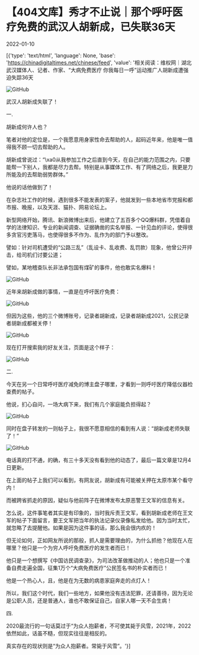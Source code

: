 # 【404文库】秀才不止说｜那个呼吁医疗免费的武汉人胡新成，已失联36天

2022-01-10

[{'type': 'text/html', 'language': None, 'base': 'https://chinadigitaltimes.net/chinese/feed', 'value': '相关阅读：维权网｜湖北武汉媒体人、记者、作家、“大病免费医疗 你我每日一呼”运动推广人胡新成遭强迫失踪36天

![GitHub](https://chinadigitaltimes.net/chinese/files/2022/01/image-1641808797763.png)

武汉人胡新成失联了！

一.

胡新成何许人也？

笔者对他的定位是，一个我愿意用身家性命去帮助的人，起码近年来，他是唯一值得我不顾一切去帮助的人。

胡新成曾说过：“\xa0从我参加工作之后直到今天，在自己的能力范围之内，只要能帮一下别人，我都是尽力去帮。特别是从事媒体工作、有了网络之后，我更是力所能及的去帮助弱势群体。”

他说的话他做到了！

在杂志社工作的时候，遇到很多不能发表的案子，他就发到一些本地省市党报和都市报、晚报，以及天涯、猫扑、网易论坛上。

新型网络开始，腾讯、新浪微博出来后，他建立了五百多个QQ爆料群，凭借着自学的法律知识、专业的新闻调查、证据确凿的实名举报、一针见血的评论，使得很多贪官污吏落马，也使得很多不作为、乱作为的部门予以整改。

譬如：针对司机遭受的“公路三乱”（乱设卡、乱收费、乱罚款）现象，他曾公开抨击，给司机们讨要公道；

譬如，某地稽查队长非法承包国有煤矿的事件，他也敢实名爆料！

![GitHub](https://chinadigitaltimes.net/chinese/files/2022/01/post-675602-61dc0457e66c5.png)

近年来胡新成做的事情，一直是在呼吁医疗免费：

![GitHub](https://chinadigitaltimes.net/chinese/files/2022/01/post-675602-61dc0457f3ace.png)

但因为这些，他的三个微博账号，记录者胡新成，记录者胡新成2021，公民记录者胡新成都被关停！

![GitHub](https://chinadigitaltimes.net/chinese/files/2022/01/post-675602-61dc04580b6d6.)

现在打开搜索我的好友关注，页面是这个样子：

![GitHub](https://chinadigitaltimes.net/chinese/files/2022/01/post-675602-61dc045813ce9.)

二.

今天在另一个日常呼吁医疗减免的博主盘子哪里，才看到一则呼吁医疗降低仪器检查费的帖子。

他说，扪心自问，一场大病下来，我们有几个家庭能负担得起？

![GitHub](https://chinadigitaltimes.net/chinese/files/2022/01/post-675602-61dc04582fb3d.png)

同时在盘子转发的一则帖子上，我很不愿意相信的看到有人说：“胡新成老师失联了！”



![GitHub](https://chinadigitaltimes.net/chinese/files/2022/01/post-675602-61dc045848ef1.)

电话真的打不通，的确，有三十多天没有看到他的动态了，最后一篇文章是12月4日更新。

在上面的帖子上我们可以看到，有网友说，胡新成有可能被关押在太原市某个看守内！

而被跨省抓走的原因，疑似与他前阵子在微博发布太原恶警王文军的信息有关。

怎么说，这件事笔者其实是有印象的，当时我斥责王文军，看到胡新成老师在王文军的帖子下面留言，要王文军把当年的执法记录仪录像私发给他。因为当时太忙，就忽略了去提醒他。如果是因为这件事的话，那么我会很内疚的！

但无论如何，正如网友所说的那般，抓人是需要理由的，为什么抓他？他现在人在哪里？他只是一个为穷人呼吁免费医疗的发生者而已！

他只是一个想撰写《中国访民调查录》，为司法改革做推动的人；他也只是一个准备自费走遍全国，征集1万个“大病免费医疗”公民签名书的朴实者而已！

他是一个热心人，且，他是在为无数的病患家庭奔走的点灯人！

所以，我们这个时代，我们一些地方，如果他没有违法犯罪，还请善待，因为无论是公职人员，还是普通人，谁也不敢保证自己，自家人哪一天不会生病！

四.

2020最流行的一句话莫过于“为众人抱薪者，不可使其毙于风雪，2021年，2022依然如此，话虽不糙，但现实往往是相反的。

真实存在的现状则是“为众人抱薪者。常毙于风雪”。'}]